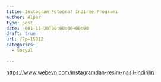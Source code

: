 ```yaml
---
title: Instagram Fotoğraf İndirme Programı
author: Alper
type: post
date: -001-11-30T00:00:00+00:00
draft: true
url: /?p=15812
categories:
  - Sosyal

---
```

https://www.webeyn.com/instagramdan-resim-nasil-indirilir/